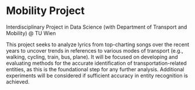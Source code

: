 # Mobility Project
Interdisciplinary Project in Data Science (with Department of Transport and Mobility) @ TU Wien

This project seeks to analyze lyrics from top-charting songs over the recent years to uncover trends in references to various modes of transport (e.g., walking, cycling, train, bus, plane). 
It will be focused on developing and evaluating methods for the accurate identification of transportation-related entities, as this is the foundational step for any further analysis. Additional experiments will be considered if sufficient accuracy in entity recognition is achieved.

